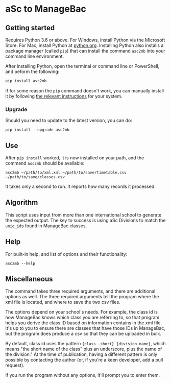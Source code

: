 # aSc to ManageBac

## Getting started

Requires Python 3.6 or above. For Windows, install Python via the Microsoft Store. For Mac, install Python at [python.org](https://www.python.org). Installing Python also installs a package manager (called `pip`) that can install the command `asc2mb` into your command line environment.

After installing Python, open the terminal or command line or PowerShell, and peform the following:

```sh
pip install asc2mb
```

If for some reason the `pip` command doesn't work, you can manually install it by following [the relevant instructions](https://pip.pypa.io/en/stable/installing/) for your system.

### Upgrade

Should you need to update to the latest version, you can do:

```
pip install --upgrade asc2mb
```

## Use

After `pip install` worked, it is now installed on your path, and the command `asc2mb` should be available:

```
asc2mb ~/path/to/xml.xml ~/path/to/save/timetable.csv ~/path/to/save/classes.csv
```

It takes only a second to run. It reports how many records it processed.

## Algorithm

This script uses input from more than one international school to generate the expected output. The key to success is using aSc Divisions to match the `uniq_id`s found in ManageBac classes.

## Help

For built-in help, and list of options and their functionality:

```
asc2mb --help
```

## Miscellaneous

The command takes three required arguments, and there are additional options as well. The three required arguments tell the program where the xml file is located, and where to save the two csv files. 

The options depend on your school's needs. For example, the class id is how ManageBac knows which class you are referring to, so that program helps you derive the class ID based on information contains in the xml file. It's up to you to ensure there are classes that have those IDs in ManageBac, but the program does produce a csv so that they can be uploaded in bulk.

By default, class id uses the pattern `{class_.short}_{division.name}`, which means "the short name of the class" plus an underscore, plus the name of the division." At the time of publication, having a different pattern is only possible by contacting the author (or, if you're a keen developer, add a pull request).

If you run the program without any options, it'll prompt you to enter them.








